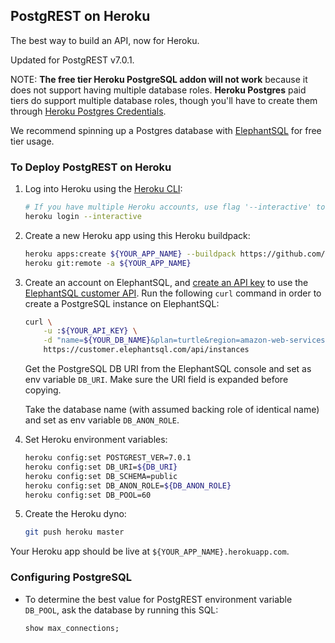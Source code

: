## PostgREST on Heroku

The best way to build an API, now for Heroku.

Updated for PostgREST v7.0.1.

NOTE: **The free tier Heroku PostgreSQL addon will not work** because it does
not support having multiple database roles. **Heroku Postgres** paid tiers do
support multiple database roles, though you'll have to create them through
[Heroku Postgres
Credentials](https://devcenter.heroku.com/articles/heroku-postgresql-credentials).

We recommend spinning up a Postgres database with
[ElephantSQL](https://www.elephantsql.com/) for free tier usage.

### To Deploy PostgREST on Heroku

1.  Log into Heroku using the [Heroku
    CLI](https://devcenter.heroku.com/articles/heroku-cli):

    ```bash
    # If you have multiple Heroku accounts, use flag '--interactive' to switch between them
    heroku login --interactive
    ```

2.  Create a new Heroku app using this Heroku buildpack:

    ```bash
    heroku apps:create ${YOUR_APP_NAME} --buildpack https://github.com/formdeploy/postgrest-heroku.git
    heroku git:remote -a ${YOUR_APP_NAME}
    ```

3.  Create an account on ElephantSQL, and [create an API
    key](https://customer.elephantsql.com/apikeys) to use the [ElephantSQL
    customer API](https://docs.elephantsql.com/). Run the following `curl`
    command in order to create a PostgreSQL instance on ElephantSQL:

    ```bash
    curl \
        -u :${YOUR_API_KEY} \
        -d "name=${YOUR_DB_NAME}&plan=turtle&region=amazon-web-services::us-east-1" \
        https://customer.elephantsql.com/api/instances
    ```

    Get the PostgreSQL DB URI from the ElephantSQL console and set as env
    variable `DB_URI`. Make sure the URI field is expanded before copying.

    Take the database name (with assumed backing role of identical name) and set
    as env variable `DB_ANON_ROLE`.

3.  Set Heroku environment variables:

    ```bash
    heroku config:set POSTGREST_VER=7.0.1
    heroku config:set DB_URI=${DB_URI}
    heroku config:set DB_SCHEMA=public
    heroku config:set DB_ANON_ROLE=${DB_ANON_ROLE}
    heroku config:set DB_POOL=60
    ```

4.  Create the Heroku dyno:

    ```bash
    git push heroku master
    ```

Your Heroku app should be live at `${YOUR_APP_NAME}.herokuapp.com`.

### Configuring PostgreSQL

-   To determine the best value for PostgREST environment variable `DB_POOL`,
    ask the database by running this SQL:

    ```sql
    show max_connections;
    ```
